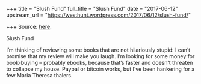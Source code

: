 +++
title = "Slush Fund"
full_title = "Slush Fund"
date = "2017-06-12"
upstream_url = "https://westhunt.wordpress.com/2017/06/12/slush-fund/"

+++
Source: [here](https://westhunt.wordpress.com/2017/06/12/slush-fund/).

Slush Fund

I’m thinking of reviewing some books that are not hilariously stupid: I
can’t promise that my review will make you laugh. I’m looking for some
money for book-buying – probably ebooks, because that’s faster and
doesn’t threaten to collapse my house. Paypal or bitcoin works, but I’ve
been hankering for a few Maria Theresa thalers.

